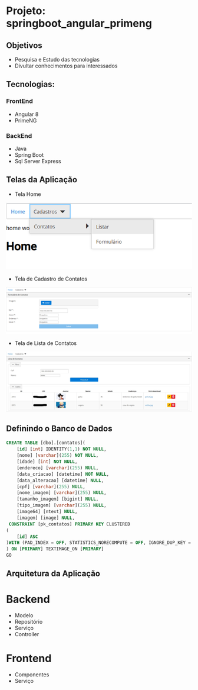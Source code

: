 # Projeto: springboot_angular_primeng
## Objetivos
* Pesquisa e Estudo das tecnologias
* Divultar conhecimentos para interessados

## Tecnologias:

### FrontEnd
* Angular 8
* PrimeNG

### BackEnd
* Java
* Spring Boot
* Sql Server Express

## Telas da Aplicação

* Tela Home

<img src="https://github.com/ricardojbcordeiro/springboot_angular_primeng/blob/master/resources/telas/tela_home.PNG" width="800" heigth="600">

* Tela de Cadastro de Contatos

<img src="https://github.com/ricardojbcordeiro/springboot_angular_primeng/blob/master/resources/telas/tela_cadastro_contato.PNG" width="800" heigth="600">

* Tela de Lista de Contatos

<img src="https://github.com/ricardojbcordeiro/springboot_angular_primeng/blob/master/resources/telas/Inkedtela_lista_contatos.jpg" width="800" heigth="600">


## Definindo o Banco de Dados
```SQL
CREATE TABLE [dbo].[contatos](
	[id] [int] IDENTITY(1,1) NOT NULL,
	[nome] [varchar](255) NOT NULL,
	[idade] [int] NOT NULL,
	[endereco] [varchar](255) NULL,
	[data_criacao] [datetime] NOT NULL,
	[data_alteracao] [datetime] NULL,
	[cpf] [varchar](255) NULL,
	[nome_imagem] [varchar](255) NULL,
	[tamanho_imagem] [bigint] NULL,
	[tipo_imagem] [varchar](255) NULL,
	[image64] [ntext] NULL,
	[imagem] [image] NULL,
 CONSTRAINT [pk_contatos] PRIMARY KEY CLUSTERED 
(
	[id] ASC
)WITH (PAD_INDEX = OFF, STATISTICS_NORECOMPUTE = OFF, IGNORE_DUP_KEY = OFF, ALLOW_ROW_LOCKS = ON, ALLOW_PAGE_LOCKS = ON, OPTIMIZE_FOR_SEQUENTIAL_KEY = OFF) ON [PRIMARY]
) ON [PRIMARY] TEXTIMAGE_ON [PRIMARY]
GO

```

## Arquitetura da Aplicação

# Backend
* Modelo
* Repositório
* Serviço
* Controller

# Frontend
* Componentes
* Serviço

